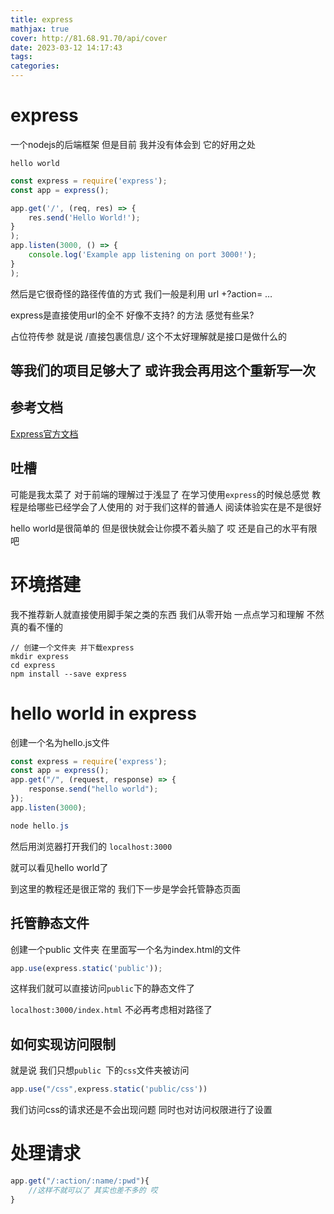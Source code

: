 ```yaml
---
title: express
mathjax: true
cover: http://81.68.91.70/api/cover
date: 2023-03-12 14:17:43
tags:
categories:
---
```


# express

一个nodejs的后端框架 但是目前 我并没有体会到 它的好用之处

`hello world`

```js
const express = require('express');
const app = express();

app.get('/', (req, res) => {
    res.send('Hello World!');
}
);
app.listen(3000, () => {
    console.log('Example app listening on port 3000!');
}
);

```

然后是它很奇怪的路径传值的方式 我们一般是利用 url +?action= …

express是直接使用url的全不 好像不支持? 的方法 感觉有些呆? 

占位符传参 就是说 /直接包裹信息/ 这个不太好理解就是接口是做什么的 

## 等我们的项目足够大了 或许我会再用这个重新写一次

## 参考文档

[Express官方文档]()

## 吐槽

可能是我太菜了 对于前端的理解过于浅显了 在学习使用`express`的时候总感觉 教程是给哪些已经学会了人使用的 对于我们这样的普通人 阅读体验实在是不是很好

hello world是很简单的 但是很快就会让你摸不着头脑了 哎 还是自己的水平有限吧

# 环境搭建

我不推荐新人就直接使用脚手架之类的东西 我们从零开始 一点点学习和理解 不然真的看不懂的

```shell
// 创建一个文件夹 并下载express
mkdir express 
cd express
npm install --save express
```

# hello world in express

创建一个名为hello.js文件

```js
const express = require('express');
const app = express();
app.get("/", (request, response) => {
    response.send("hello world");
});
app.listen(3000);
```

```powershell
node hello.js
```

然后用浏览器打开我们的 `localhost:3000`

就可以看见hello world了

到这里的教程还是很正常的 我们下一步是学会托管静态页面

## 托管静态文件

创建一个public 文件夹 在里面写一个名为index.html的文件 

```js
app.use(express.static('public'));
```

这样我们就可以直接访问`public`下的静态文件了

`localhost:3000/index.html` 不必再考虑相对路径了

## 如何实现访问限制

就是说 我们只想`public `下的`css`文件夹被访问

```js
app.use("/css",express.static('public/css'))
```

我们访问css的请求还是不会出现问题 同时也对访问权限进行了设置

# 处理请求

```js
app.get("/:action/:name/:pwd"){
    //这样不就可以了 其实也差不多的 哎
}
```

##
